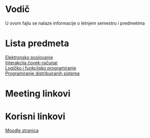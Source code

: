 # Vodič
U ovom fajlu se nalaze informacije o letnjem semestru i predmetima

# Lista predmeta
[Elektronsko poslovanje][EP]  
[Interakcija čovek-računar][ICR]  
[Logičko i funkcijsko programiranje][LFP]  
[Programiranje distribuiranih sistema][PDS]    

# Meeting linkovi

[//]: # ( [Predmet 1 - Predavanje][meeting-{skracenica_naziva_predmeta}-p]  )

[//]: # ( [Predmet 1 - Vezbe][meeting-{skracenica_naziva_predmeta}-v]  )


# Korisni linkovi

[Moodle stranica][moodle stranica]



[//]: # (---------------------------------------------------------)

[//]: # (-------------U ovom delu se nalaze reference-------------)

[//]: # (---------------------------------------------------------)



[//]: # ( Lista predmeta reference )

[EP]: ./EP/Vodi%C4%8D_predmet.md#vodi%C4%8D
[ICR]: ./ICR/Vodi%C4%8D_predmet.md#vodi%C4%8D
[LFP]: ./LFP/Vodi%C4%8D_predmet.md#vodi%C4%8D
[PDS]: ./PDS/Vodi%C4%8D_predmet.md#vodi%C4%8D




[//]: # ( Meeting reference )

[meeting-{skracenica_naziva_predmeta}-p]: place.holder

[meeting-{skracenica_naziva_predmeta}-v]: place.holder



[//]: # ( Korisni linkovi reference )

[moodle stranica]: https://imi.pmf.kg.ac.rs/moodle/course/index.php?categoryid=100

